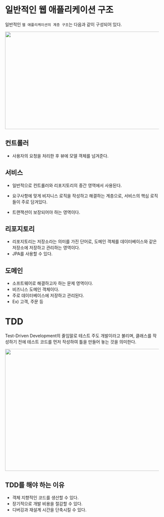 # 일반적인 웹 애플리케이션 구조
일반적인 `웹 애플리케이션의 계층 구조`는 다음과 같이 구성되어 있다.

<img src=https://user-images.githubusercontent.com/116694226/228556525-2bef26dc-9265-4d3b-a84e-5a523e86a0e1.png width="800" height="320">


## 컨트롤러

- 사용자의 요청을 처리한 후 뷰에 모델 객체를 넘겨준다.

## 서비스

- 일반적으로 컨트롤러와 리포지토리의 중간 영역에서 사용된다. 

- 요구사항에 맞게 비지니스 로직을 작성하고 해결하는 계층으로, 서비스의 핵심 로직들이 주로 담겨있다.
- 트랜잭션이 보장되어야 하는 영역이다. 

## 리포지토리

- 리포지토리는 저장소라는 의미를 가진 단어로, 도메인 객체를 데이터베이스와 같은 저장소에 저장하고 관리하는 영역이다.
- JPA를 사용할 수 있다.



## 도메인

- 소프트웨어로 해결하고자 하는 문제 영역이다.
- 비즈니스 도메인 객체이다.
- 주로 데이터베이스에 저장하고 관리된다.
- Ex) 고객, 주문 등

# TDD

Test-Driven Development의 줄임말로 테스트 주도 개발이라고 불리며, 클래스를 작성하기 전에 테스트 코드를 먼저 작성하여 틀을 만들어 놓는 것을 의미한다. 

<img src=https://user-images.githubusercontent.com/116694226/228556943-983d7349-f24a-4d97-a872-b172272ceba9.png width="800" height="400">


## TDD를 해야 하는 이유

- 객체 지향적인 코드를 생산할 수 있다.
- 장기적으로 개발 비용을 절감할 수 있다.
- 디버깅과 재설계 시간을 단축시킬 수 있다.
